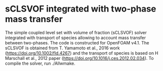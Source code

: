 # sCLSVOF integrated with two-phase mass transfer
The simple coupled level set with volume of fraction (sCLSVOF) solver integrated with transport of species allowing to account mass transfer between two-phases.
The code is constructed for OpenFOAM v4.1. The sCLSVOF is obtained from T. Yamamoto et al., 2016 work (https://doi.org/10.1002/fld.4267) and the transport of species is based on H Marschall et al., 2012 paper (https://doi.org/10.1016/j.ces.2012.02.034). 
To compile the solver, run ./Allwmake. 
